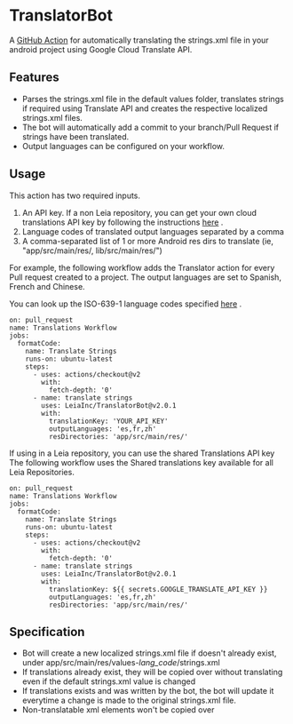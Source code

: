 # TranslatorBot

A [GitHub Action](https://github.com/actions) for automatically translating the strings.xml file in your android project using Google Cloud Translate API.


## Features

* Parses the strings.xml file in the default values folder, translates strings if required using Translate API and creates
the respective localized strings.xml files.
* The bot will automatically add a commit to your branch/Pull Request if strings have been translated.
* Output languages can be configured on your workflow.

## Usage

This action has two required inputs.
1. An API key. If a non Leia repository, you can get your own cloud translations API key by following the instructions [here](https://codelabs.developers.google.com/codelabs/cloud-translation-intro/index.html#0) .
2. Language codes of translated output languages separated by a comma
3. A comma-separated list of 1 or more Android res dirs to translate (ie, "app/src/main/res/, lib/src/main/res/")

For example, the following workflow adds the Translator action for every Pull request created to a project.
The output languages are set to Spanish, French and Chinese.

You can look up the ISO-639-1 language codes specified [here](https://cloud.google.com/translate/docs/languages) .

```workflow
on: pull_request
name: Translations Workflow
jobs:
  formatCode:
    name: Translate Strings
    runs-on: ubuntu-latest
    steps:
      - uses: actions/checkout@v2
        with:
          fetch-depth: '0'
      - name: translate strings
        uses: LeiaInc/TranslatorBot@v2.0.1
        with:
          translationKey: 'YOUR_API_KEY'
          outputLanguages: 'es,fr,zh'
          resDirectories: 'app/src/main/res/'
```

If using in a Leia repository, you can use the shared Translations API key
The following workflow uses the Shared translations key available for all Leia Repositories.
```workflow
on: pull_request
name: Translations Workflow
jobs:
  formatCode:
    name: Translate Strings
    runs-on: ubuntu-latest
    steps:
      - uses: actions/checkout@v2
        with:
          fetch-depth: '0'
      - name: translate strings
        uses: LeiaInc/TranslatorBot@v2.0.1
        with:
          translationKey: ${{ secrets.GOOGLE_TRANSLATE_API_KEY }}
          outputLanguages: 'es,fr,zh'
          resDirectories: 'app/src/main/res/'
```
## Specification

- Bot will create a new localized strings.xml file if doesn't already exist, under
  app/src/main/res/values-*lang_code*/strings.xml
- If translations already exist, they will be copied over without translating even if the
  default strings.xml value is changed
- If translations exists and was written by the bot, the bot will update it everytime
  a change is made to the original strings.xml file.
- Non-translatable xml elements won't be copied over
